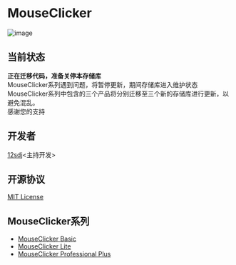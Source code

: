 # MouseClicker  
![image](https://img.shields.io/badge/License-MIT-orange)  
## 当前状态  
**正在迁移代码，准备关停本存储库**  
MouseClicker系列遇到问题，将暂停更新，期间存储库进入维护状态  
MouseClicker系列中包含的三个产品将分别迁移至三个新的存储库进行更新，以避免混乱。  
感谢您的支持
## 开发者
  [12sdj](https://github.com/12sdj)<主持开发>  
## 开源协议   
  [MIT License](https://github.com/12sdj/MouseClicker-by-12sdj/blob/main/LICENSE)
## MouseClicker系列
  * [MouseClicker Basic](https://github.com/12sdj/MouseClicker-by-12sdj/tree/main/MouseClicker%20Basic)
  * [MouseClicker Lite](https://github.com/12sdj/MouseClicker-by-12sdj/tree/main/MouseClicker%20Lite)
  * [MouseClicker Professional Plus](https://github.com/12sdj/MouseClicker-by-12sdj/tree/main/MouseClicker%20PRO%20PLUS)
